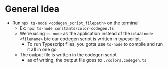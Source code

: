 # General Idea
- Run `npx ts-node <codegen_script_filepath>` on the terminal
	- Ex: `npx ts-node constants/color-codegen.ts`
	- We're using `ts-node` as the application instead of the usual `node <filename>` b/c our codegen script is written in typescript.
		- To run Typescript files, you gotta use `ts-node` to compile and run it all in one go
	- The output file is written in the codegen script
		- as of writing, the output file goes to `./colors.codegen.ts`